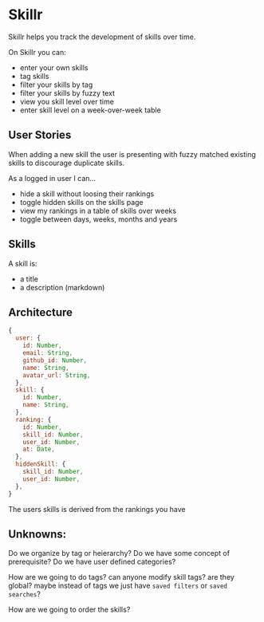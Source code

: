 # Skillr


Skillr helps you track the development of skills over time.


On Skillr you can:
  - enter your own skills
  - tag skills
  - filter your skills by tag
  - filter your skills by fuzzy text
  - view you skill level over time
  - enter skill level on a week-over-week table


## User Stories

When adding a new skill the user is presenting with fuzzy matched existing skills to discourage duplicate skills.

As a logged in user I can…

- hide a skill without loosing their rankings
- toggle hidden skills on the skills page
- view my rankings in a table of skills over weeks
- toggle between days, weeks, months and years


## Skills

A skill is:

- a title
- a description (markdown)



## Architecture

```js
{
  user: {
    id: Number,
    email: String,
    github_id: Number,
    name: String,
    avatar_url: String,
  },
  skill: {
    id: Number,
    name: String,
  },
  ranking: {
    id: Number,
    skill_id: Number,
    user_id: Number,
    at: Date,
  },
  hiddenSkill: {
    skill_id: Number,
    user_id: Number,
  },
}
```

The users skills is derived from the rankings you have


## Unknowns:

Do we organize by tag or heierarchy?
Do we have some concept of prerequisite?
Do we have user defined categories?


How are we going to do tags?
can anyone modify skill tags? are they global?
maybe instead of tags we just have `saved filters` or `saved searches`?

How are we going to order the skills?
